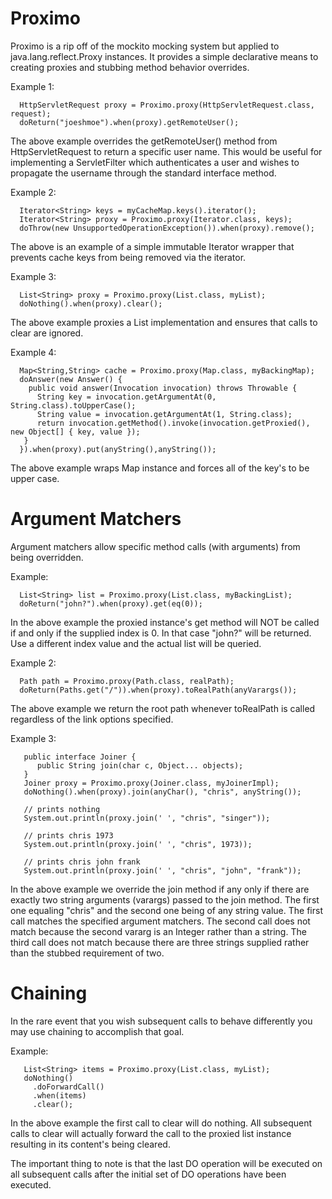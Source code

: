 # Proximo

Proximo is a rip off of the mockito mocking system but applied to java.lang.reflect.Proxy
instances. It provides a simple declarative means to creating proxies and stubbing method
behavior overrides.


Example 1:
````
  HttpServletRequest proxy = Proximo.proxy(HttpServletRequest.class, request);
  doReturn("joeshmoe").when(proxy).getRemoteUser();
````

The above example overrides the getRemoteUser() method from HttpServletRequest to return a
specific user name. This would be useful for implementing a ServletFilter which authenticates
a user and wishes to propagate the username through the standard interface method.


Example 2:
````
  Iterator<String> keys = myCacheMap.keys().iterator();
  Iterator<String> proxy = Proximo.proxy(Iterator.class, keys);
  doThrow(new UnsupportedOperationException()).when(proxy).remove();
````

The above is an example of a simple immutable Iterator wrapper that prevents cache keys from
being removed via the iterator.


Example 3:
````
  List<String> proxy = Proximo.proxy(List.class, myList);
  doNothing().when(proxy).clear();
````

The above example proxies a List implementation and ensures that calls to clear are ignored.


Example 4:
````
  Map<String,String> cache = Proximo.proxy(Map.class, myBackingMap);
  doAnswer(new Answer() {
    public void answer(Invocation invocation) throws Throwable {
      String key = invocation.getArgumentAt(0, String.class).toUpperCase();
      String value = invocation.getArgumentAt(1, String.class);
      return invocation.getMethod().invoke(invocation.getProxied(), new Object[] { key, value });
   }
  }).when(proxy).put(anyString(),anyString());

````

The above example wraps Map instance and forces all of the key's to be upper case.


Argument Matchers
=================

Argument matchers allow specific method calls (with arguments) from being overridden.

Example:
````
  List<String> list = Proximo.proxy(List.class, myBackingList);
  doReturn("john?").when(proxy).get(eq(0));
````

In the above example the proxied instance's get method will NOT be called if and only if the
supplied index is 0. In that case "john?" will be returned. Use a different index value and
the actual list will be queried.


Example 2:
````
  Path path = Proximo.proxy(Path.class, realPath);
  doReturn(Paths.get("/")).when(proxy).toRealPath(anyVarargs());
````

The above example we return the root path whenever toRealPath is called regardless of the link
options specified.

Example 3:
````
   public interface Joiner {
      public String join(char c, Object... objects);
   }
   Joiner proxy = Proximo.proxy(Joiner.class, myJoinerImpl);
   doNothing().when(proxy).join(anyChar(), "chris", anyString());

   // prints nothing
   System.out.println(proxy.join(' ', "chris", "singer"));

   // prints chris 1973
   System.out.println(proxy.join(' ', "chris", 1973));

   // prints chris john frank
   System.out.println(proxy.join(' ', "chris", "john", "frank"));
````

In the above example we override the join method if any only if there are exactly two string
arguments (varargs) passed to the join method. The first one equaling "chris" and the second one
being of any string value. The first call matches the specified argument matchers. The second call
does not match because the second vararg is an Integer rather than a string. The third call does
not match because there are three strings supplied rather than the stubbed requirement of two.


Chaining
========

In the rare event that you wish subsequent calls to behave differently you may use chaining to
accomplish that goal.

Example:
````
   List<String> items = Proximo.proxy(List.class, myList);
   doNothing()
     .doForwardCall()
     .when(items)
     .clear();
````

In the above example the first call to clear will do nothing. All subsequent calls to clear will
actually forward the call to the proxied list instance resulting in its content's being cleared.

The important thing to note is that the last DO operation will be executed on all subsequent calls
after the initial set of DO operations have been executed.

